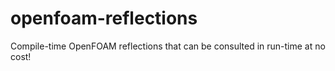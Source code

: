 # openfoam-reflections
Compile-time OpenFOAM reflections that can be consulted in run-time at no cost!
